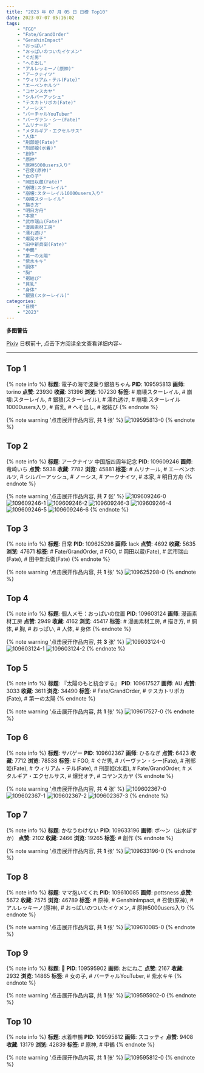 ```yaml
---
title: "2023 年 07 月 05 日 日榜 Top10"
date: 2023-07-07 05:16:02
tags:
    - "FGO"
    - "Fate/GrandOrder"
    - "GenshinImpact"
    - "おっぱい"
    - "おっぱいのついたイケメン"
    - "ぐだ男"
    - "へそ出し"
    - "アルレッキーノ(原神)"
    - "アークナイツ"
    - "ウィリアム・テル(Fate)"
    - "エーベンホルツ"
    - "コヤンスカヤ"
    - "シルバーアッシュ"
    - "テスカトリポカ(Fate)"
    - "ノーシス"
    - "バーチャルYouTuber"
    - "バーヴァン・シー(Fate)"
    - "ムリナール"
    - "メタルギア・エクセルサス"
    - "人体"
    - "刑部姫(Fate)"
    - "刑部姫(水着)"
    - "創作"
    - "原神"
    - "原神5000users入り"
    - "召使(原神)"
    - "女の子"
    - "岡田以蔵(Fate)"
    - "崩壊:スターレイル"
    - "崩壊:スターレイル10000users入り"
    - "崩壊スターレイル"
    - "描き方"
    - "明日方舟"
    - "本家"
    - "武市瑞山(Fate)"
    - "漫画素材工房"
    - "濡れ透け"
    - "爆発オチ"
    - "田中新兵衛(Fate)"
    - "申鶴"
    - "第一の太陽"
    - "紫水キキ"
    - "胴体"
    - "胸"
    - "裾結び"
    - "貧乳"
    - "身体"
    - "銀狼(スターレイル)"
categories:
    - "日榜"
    - "2023"
---
```


<i class="fa fa-triangle-exclamation"></i>**多图警告**<i class="fa fa-triangle-exclamation"></i>

[Pixiv](https://www.pixiv.net/) 日榜前十, 点击下方阅读全文查看详细内容~

<!-- more -->

---

## Top 1

{% note info %}
**标题**: 電子の海で波乗り銀狼ちゃん
**PID**: 109595813 **画师**: torino
**点赞**: 23930 **收藏**: 31396 **浏览**: 107230
**标签**: # 崩壊スターレイル, # 崩壊:スターレイル, # 銀狼(スターレイル), # 濡れ透け, # 崩壊:スターレイル10000users入り, # 貧乳, # へそ出し, # 裾結び
{% endnote %}

{% note warning '点击展开作品内容, 共 **1** 张' %}
![109595813-0](https://i.pixiv.re/img-original/img/2023/07/04/00/00/31/109595813_p0.jpg)
{% endnote %}

## Top 2

{% note info %}
**标题**: アークナイツ 中国版四周年記念
**PID**: 109609246 **画师**: 竜崎いち
**点赞**: 5938 **收藏**: 7782 **浏览**: 45881
**标签**: # ムリナール, # エーベンホルツ, # シルバーアッシュ, # ノーシス, # アークナイツ, # 本家, # 明日方舟
{% endnote %}

{% note warning '点击展开作品内容, 共 **7** 张' %}
![109609246-0](https://i.pixiv.re/img-original/img/2023/07/04/13/52/32/109609246_p0.jpg)
![109609246-1](https://i.pixiv.re/img-original/img/2023/07/04/13/52/32/109609246_p1.jpg)
![109609246-2](https://i.pixiv.re/img-original/img/2023/07/04/13/52/32/109609246_p2.jpg)
![109609246-3](https://i.pixiv.re/img-original/img/2023/07/04/13/52/32/109609246_p3.jpg)
![109609246-4](https://i.pixiv.re/img-original/img/2023/07/04/13/52/32/109609246_p4.jpg)
![109609246-5](https://i.pixiv.re/img-original/img/2023/07/04/13/52/32/109609246_p5.jpg)
![109609246-6](https://i.pixiv.re/img-original/img/2023/07/04/13/52/32/109609246_p6.jpg)
{% endnote %}

## Top 3

{% note info %}
**标题**: 日常
**PID**: 109625298 **画师**: lack
**点赞**: 4692 **收藏**: 5635 **浏览**: 47671
**标签**: # Fate/GrandOrder, # FGO, # 岡田以蔵(Fate), # 武市瑞山(Fate), # 田中新兵衛(Fate)
{% endnote %}

{% note warning '点击展开作品内容, 共 **1** 张' %}
![109625298-0](https://i.pixiv.re/img-original/img/2023/07/05/00/00/29/109625298_p0.jpg)
{% endnote %}

## Top 4

{% note info %}
**标题**: 個人メモ：おっぱいの位置
**PID**: 109603124 **画师**: 漫画素材工房
**点赞**: 2949 **收藏**: 4162 **浏览**: 45417
**标签**: # 漫画素材工房, # 描き方, # 胴体, # 胸, # おっぱい, # 人体, # 身体
{% endnote %}

{% note warning '点击展开作品内容, 共 **3** 张' %}
![109603124-0](https://i.pixiv.re/img-original/img/2023/07/05/18/10/25/109603124_p0.jpg)
![109603124-1](https://i.pixiv.re/img-original/img/2023/07/05/18/10/25/109603124_p1.jpg)
![109603124-2](https://i.pixiv.re/img-original/img/2023/07/05/18/10/25/109603124_p2.jpg)
{% endnote %}

## Top 5

{% note info %}
**标题**: 『太陽のもと統合する』
**PID**: 109617527 **画师**: AU
**点赞**: 3033 **收藏**: 3611 **浏览**: 34490
**标签**: # Fate/GrandOrder, # テスカトリポカ(Fate), # 第一の太陽
{% endnote %}

{% note warning '点击展开作品内容, 共 **1** 张' %}
![109617527-0](https://i.pixiv.re/img-original/img/2023/07/04/20/18/49/109617527_p0.png)
{% endnote %}

## Top 6

{% note info %}
**标题**: サバゲー
**PID**: 109602367 **画师**: ひるなぎ
**点赞**: 6423 **收藏**: 7712 **浏览**: 78538
**标签**: # FGO, # ぐだ男, # バーヴァン・シー(Fate), # 刑部姫(Fate), # ウィリアム・テル(Fate), # 刑部姫(水着), # Fate/GrandOrder, # メタルギア・エクセルサス, # 爆発オチ, # コヤンスカヤ
{% endnote %}

{% note warning '点击展开作品内容, 共 **4** 张' %}
![109602367-0](https://i.pixiv.re/img-original/img/2023/07/04/06/00/07/109602367_p0.jpg)
![109602367-1](https://i.pixiv.re/img-original/img/2023/07/04/06/00/07/109602367_p1.jpg)
![109602367-2](https://i.pixiv.re/img-original/img/2023/07/04/06/00/07/109602367_p2.jpg)
![109602367-3](https://i.pixiv.re/img-original/img/2023/07/04/06/00/07/109602367_p3.jpg)
{% endnote %}

## Top 7

{% note info %}
**标题**: かなうわけない
**PID**: 109633196 **画师**: ポ～ン（出水ぽすか）
**点赞**: 2102 **收藏**: 2466 **浏览**: 19265
**标签**: # 創作
{% endnote %}

{% note warning '点击展开作品内容, 共 **1** 张' %}
![109633196-0](https://i.pixiv.re/img-original/img/2023/07/05/07/30/01/109633196_p0.jpg)
{% endnote %}

## Top 8

{% note info %}
**标题**: ママ抱いてくれ
**PID**: 109610085 **画师**: pottsness
**点赞**: 5672 **收藏**: 7575 **浏览**: 46789
**标签**: # 原神, # GenshinImpact, # 召使(原神), # アルレッキーノ(原神), # おっぱいのついたイケメン, # 原神5000users入り
{% endnote %}

{% note warning '点击展开作品内容, 共 **1** 张' %}
![109610085-0](https://i.pixiv.re/img-original/img/2023/07/04/14/47/44/109610085_p0.jpg)
{% endnote %}

## Top 9

{% note info %}
**标题**: 🧸
**PID**: 109595902 **画师**: おにねこ
**点赞**: 2167 **收藏**: 2932 **浏览**: 14865
**标签**: # 女の子, # バーチャルYouTuber, # 紫水キキ
{% endnote %}

{% note warning '点击展开作品内容, 共 **1** 张' %}
![109595902-0](https://i.pixiv.re/img-original/img/2023/07/04/00/01/00/109595902_p0.jpg)
{% endnote %}

## Top 10

{% note info %}
**标题**: 水着申鶴
**PID**: 109595812 **画师**: スコッティ
**点赞**: 9408 **收藏**: 13179 **浏览**: 42839
**标签**: # 原神, # 申鶴
{% endnote %}

{% note warning '点击展开作品内容, 共 **1** 张' %}
![109595812-0](https://i.pixiv.re/img-original/img/2023/07/04/00/00/31/109595812_p0.jpg)
{% endnote %}
